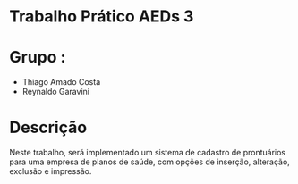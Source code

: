 # Trabalho Prático AEDs 3
# Grupo : 
- Thiago Amado Costa
- Reynaldo Garavini
# Descrição
Neste trabalho, será implementado um sistema de cadastro de prontuários para uma empresa de planos
de saúde, com opções de inserção, alteração, exclusão e impressão.

